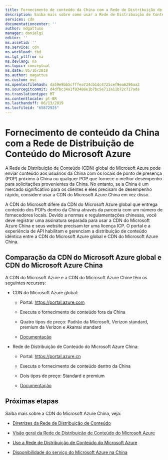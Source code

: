 ```yaml
---
title: Fornecimento de conteúdo da China com a Rede de Distribuição de Conteúdo do Microsoft Azure | Microsoft Docs
description: Saiba mais sobre como usar a Rede de Distribuição de Conteúdo do Microsoft Azure (CDN) para entregar conteúdo aos usuários da China.
services: cdn
documentationcenter: ''
author: mdgattuso
manager: danielgi
editor: ''
ms.assetid: ''
ms.service: cdn
ms.workload: tbd
ms.tgt_pltfrm: na
ms.devlang: na
ms.topic: conceptual
ms.date: 05/16/2018
ms.author: magattus
ms.custom: mvc
ms.openlocfilehash: da59e9bb5cfffea734cb1dc4725cef9ea6296aa2
ms.sourcegitcommit: d4dfbc34a1f03488e1b7bc5e711a11b72c717ada
ms.translationtype: MT
ms.contentlocale: pt-BR
ms.lasthandoff: 06/13/2019
ms.locfileid: "65872925"
---
```

# <a name="china-content-delivery-with-azure-cdn"></a>Fornecimento de conteúdo da China com a Rede de Distribuição de Conteúdo do Microsoft Azure

A Rede de Distribuição de Conteúdo (CDN) global do Microsoft Azure pode enviar conteúdo aos usuários da China com os locais de ponto de presença (POP) próximo à China ou qualquer POP que fornece o melhor desempenho para solicitações provenientes da China. No entanto, se a China é um mercado significativo para os clientes e eles precisam de desempenho rápido, considere usar a CDN do Microsoft Azure China em vez disso.

A CDN do Microsoft difere da CDN do Microsoft Azure global que entrega conteúdo dos POPs dentro da China através da parceria com um número de fornecedores locais. Devido a normas e regulamentações chinesas, você deve registrar uma assinatura separada para usar a CDN do Microsoft Azure China e seus website precisam ter uma licença ICP. O portal e a experiência de API habilitam e gerenciam a distribuição de conteúdo idêntica entre a CDN do Microsoft Azure global e CDN do Microsoft Azure China.

## <a name="comparison-of-azure-cdn-global-and-azure-cdn-china"></a>Comparação da CDN do Microsoft Azure global e CDN do Microsoft Azure China

A CDN do Microsoft Azure e a CDN do Microsoft Azure Chine têm os seguintes recursos:

- CDN do Microsoft Azure global:

     - Portal: https://portal.azure.com  

     - Executa o fornecimento de conteúdo fora da China

     - Quatro tipos de preço: Padrão da Microsoft, Verizon standard, premium da Verizon e Akamai standard

     - [Documentação](https://docs.microsoft.com/azure/cdn/)

- Rede de Distribuição de Conteúdo do Microsoft Azure China:

     - Portal: https://portal.azure.cn

     - Executa o fornecimento de conteúdo dentro da China

     - Dois tipos de preço: Standard e premium

     - [Documentação](https://docs.azure.cn/en-us/cdn/)
 

## <a name="next-steps"></a>Próximas etapas

Saiba mais sobre a CDN do Microsoft Azure China, veja:

- [Diretrizes da Rede de Distribuição de Conteúdo](https://www.azure.cn/en-us/home/features/cdn/)

- [Visão geral da Rede de Distribuição de Conteúdo do Microsoft Azure](https://docs.azure.cn/en-us/cdn/cdn-overview)

- [Use a Rede de Distribuição de Conteúdo do Microsoft Azure](https://docs.azure.cn/en-us/cdn/cdn-how-to-use)

- [Disponibilidade do serviço do Microsoft Azure na China](https://docs.microsoft.com/azure/china/concepts-service-availability)



